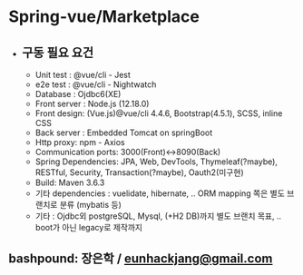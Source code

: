 # Spring-vue/Marketplace
+ ## 구동 필요 요건
  + Unit test : @vue/cli - Jest
  + e2e test : @vue/cli - Nightwatch
  + Database : Ojdbc6(XE)
  + Front server : Node.js (12.18.0)
  + Front design: (Vue.js)@vue/cli 4.4.6, Bootstrap(4.5.1), SCSS, inline CSS
  + Back server : Embedded Tomcat on springBoot
  + Http proxy: npm - Axios
  + Communication ports: 3000(Front)<->8090(Back)
  + Spring Dependencies: JPA, Web, DevTools, Thymeleaf(?maybe), RESTful, Security, Transaction(?maybe), Oauth2(미구현)
  + Build: Maven 3.6.3
  + 기타 dependencies : vuelidate, hibernate, .. ORM mapping 쪽은 별도 브랜치로 분류 (mybatis 등)
  + 기타 : Ojdbc외 postgreSQL, Mysql, (+H2 DB)까지 별도 브랜치 목표, .. boot가 아닌 legacy로 제작까지
## bashpound: 장은학 / eunhackjang@gmail.com
